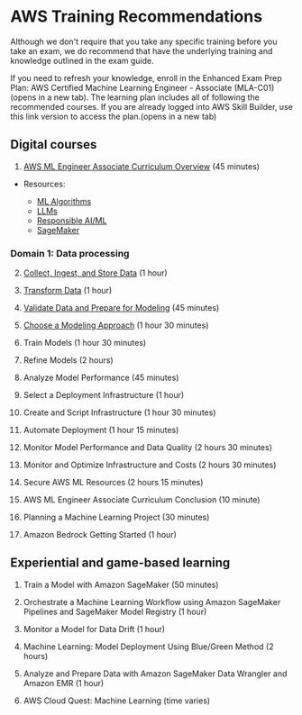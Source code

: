 # AWS Training Recommendations

Although we don't require that you take any specific training before you take an exam, we do recommend that have the underlying training and knowledge outlined in the exam guide.

If you need to refresh your knowledge, enroll in the Enhanced Exam Prep Plan: AWS Certified Machine Learning Engineer - Associate (MLA-C01)(opens in a new tab).  The learning plan includes all of following the recommended courses. If you are already logged into AWS Skill Builder, use this link version to access the plan.(opens in a new tab)

## Digital courses

1. [AWS ML Engineer Associate Curriculum Overview](https://explore.skillbuilder.aws/learn/course/20380/play/134462/aws-ml-engineer-associate-curriculum-overview) (45 minutes)

* Resources:  

   - [ML Algorithms](https://aws.amazon.com/compare/the-difference-between-machine-learning-supervised-and-unsupervised/)
   - [LLMs](https://aws.amazon.com/what-is/large-language-model/)
   - [Responsible AI/ML](https://aws.amazon.com/machine-learning/responsible-ai/)
   - [SageMaker](https://docs.aws.amazon.com/sagemaker/)


### Domain 1: Data processing


2. [Collect, Ingest, and Store Data](https://explore.skillbuilder.aws/learn/course/internal/view/elearning/19562/aws-ml-engineer-associate-11-collect-ingest-and-store-data) (1 hour)

3. [Transform Data](https://explore.skillbuilder.aws/learn/course/internal/view/elearning/19564/aws-ml-engineer-associate-12-transform-data) (1 hour)

4. [Validate Data and Prepare for Modeling](https://explore.skillbuilder.aws/learn/course/internal/view/elearning/19563/aws-ml-engineer-associate-13-validate-data-and-prepare-for-modeling) (45 minutes)

5. [Choose a Modeling Approach](https://explore.skillbuilder.aws/learn/course/internal/view/elearning/19651/aws-ml-engineer-associate-21-choose-a-modeling-approach) (1 hour 30 minutes)

6. Train Models (1 hour 30 minutes)

7. Refine Models (2 hours)

8. Analyze Model Performance (45 minutes)

9.  Select a Deployment Infrastructure (1 hour)

10. Create and Script Infrastructure (1 hour 30 minutes)

11. Automate Deployment (1 hour 15 minutes)

12. Monitor Model Performance and Data Quality (2 hours 30 minutes)

13. Monitor and Optimize Infrastructure and Costs (2 hours 30 minutes)

14. Secure AWS ML Resources (2 hours 15 minutes)

15. AWS ML Engineer Associate Curriculum Conclusion (10 minute)

16. Planning a Machine Learning Project (30 minutes)

17. Amazon Bedrock Getting Started (1 hour)

## Experiential and game-based learning

1. Train a Model with Amazon SageMaker (50 minutes)

2. Orchestrate a Machine Learning Workflow using Amazon SageMaker Pipelines and SageMaker Model Registry (1 hour)

3. Monitor a Model for Data Drift (1 hour)

4. Machine Learning: Model Deployment Using Blue/Green Method (2 hours)

5. Analyze and Prepare Data with Amazon SageMaker Data Wrangler and Amazon EMR (1 hour)

6. AWS Cloud Quest: Machine Learning (time varies)